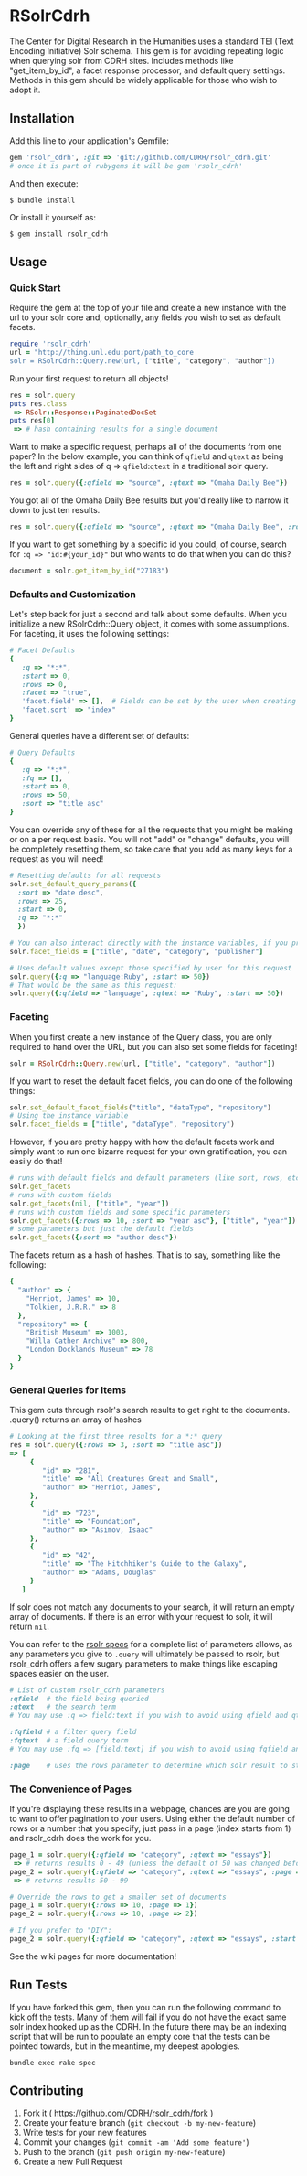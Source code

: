 # RSolrCdrh

The Center for Digital Research in the Humanities uses a standard TEI (Text Encoding Initiative) Solr schema. This gem is for avoiding repeating logic when querying solr from CDRH sites.  Includes methods like "get_item_by_id", a facet response processor, and default query settings. Methods in this gem should be widely applicable for those who wish to adopt it.

## Installation

Add this line to your application's Gemfile:

```ruby
gem 'rsolr_cdrh', :git => 'git://github.com/CDRH/rsolr_cdrh.git'
# once it is part of rubygems it will be gem 'rsolr_cdrh'
```

And then execute:

    $ bundle install

Or install it yourself as:

    $ gem install rsolr_cdrh

## Usage

### Quick Start
Require the gem at the top of your file and create a new instance with the url to your solr core and, optionally, any fields you wish to set as default facets.
```ruby
require 'rsolr_cdrh'
url = "http://thing.unl.edu:port/path_to_core
solr = RSolrCdrh::Query.new(url, ["title", "category", "author"])
```
Run your first request to return all objects!
```ruby
res = solr.query
puts res.class
 => RSolr::Response::PaginatedDocSet
puts res[0]
 => # hash containing results for a single document
```
Want to make a specific request, perhaps all of the documents from one paper?  In the below example, you can think of `qfield` and `qtext` as being the left and right sides of q => `qfield`:`qtext` in a traditional solr query.
```ruby
res = solr.query({:qfield => "source", :qtext => "Omaha Daily Bee"})
```
You got all of the Omaha Daily Bee results but you'd really like to narrow it down to just ten results.
```ruby
res = solr.query({:qfield => "source", :qtext => "Omaha Daily Bee", :rows => 10})
```
If you want to get something by a specific id you could, of course, search for `:q => "id:#{your_id}"` but who wants to do that when you can do this?
```ruby
document = solr.get_item_by_id("27183")
```

### Defaults and Customization
Let's step back for just a second and talk about some defaults.  When you initialize a new RSolrCdrh::Query object, it comes with some assumptions.  For faceting, it uses the following settings:
```ruby
# Facet Defaults
{
   :q => "*:*",
   :start => 0,
   :rows => 0,
   :facet => "true",
   'facet.field' => [],  # Fields can be set by the user when creating the object 
   'facet.sort' => "index"
}
```
General queries have a different set of defaults:
```ruby
# Query Defaults
{
   :q => "*:*",
   :fq => [],
   :start => 0,
   :rows => 50,
   :sort => "title asc"
}
```
You can override any of these for all the requests that you might be making or on a per request basis.  You will not "add" or "change" defaults, you will be completely resetting them, so take care that you add as many keys for a request as you will need!
```ruby
# Resetting defaults for all requests
solr.set_default_query_params({
  :sort => "date desc", 
  :rows => 25,
  :start => 0,
  :q => "*:*"
  })

# You can also interact directly with the instance variables, if you prefer
solr.facet_fields = ["title", "date", "category", "publisher"]

# Uses default values except those specified by user for this request
solr.query({:q => "language:Ruby", :start => 50})
# That would be the same as this request:
solr.query({:qfield => "language", :qtext => "Ruby", :start => 50})
```
### Faceting
When you first create a new instance of the Query class, you are only required to hand over the URL, but you can also set some fields for faceting!
```ruby
solr = RSolrCdrh::Query.new(url, ["title", "category", "author"])
```
If you want to reset the default facet fields, you can do one of the following things:
```ruby
solr.set_default_facet_fields("title", "dataType", "repository")
# Using the instance variable
solr.facet_fields = ["title", "dataType", "repository")
```
However, if you are pretty happy with how the default facets work and simply want to run one bizarre request for your own gratification, you can easily do that!
```ruby
# runs with default fields and default parameters (like sort, rows, etc)
solr.get_facets
# runs with custom fields
solr.get_facets(nil, ["title", "year"])
# runs with custom fields and some specific parameters
solr.get_facets({:rows => 10, :sort => "year asc"}, ["title", "year"])
# some parameters but just the default fields
solr.get_facets({:sort => "author desc"})
```

The facets return as a hash of hashes.  That is to say, something like the following:
```ruby
{
  "author" => {
    "Herriot, James" => 10,
    "Tolkien, J.R.R." => 8
  },
  "repository" => {
    "British Museum" => 1003,
    "Willa Cather Archive" => 800,
    "London Docklands Museum" => 78
  }
}
```

### General Queries for Items

This gem cuts through rsolr's search results to get right to the documents.  .query() returns an array of hashes
```ruby
# Looking at the first three results for a *:* query
res = solr.query({:rows => 3, :sort => "title asc"})
=> [
     {
        "id" => "281",
        "title" => "All Creatures Great and Small",
        "author" => "Herriot, James",
     },
     {
        "id" => "723",
        "title" => "Foundation",
        "author" => "Asimov, Isaac"
     },
     {
        "id" => "42",
        "title" => "The Hitchhiker's Guide to the Galaxy",
        "author" => "Adams, Douglas"
     }
   ]
```
If solr does not match any documents to your search, it will return an empty array of documents.
If there is an error with your request to solr, it will return `nil`.

You can refer to the [rsolr specs](https://github.com/rsolr/rsolr) for a complete list of parameters allows, as any parameters you give to `.query` will ultimately be passed to rsolr, but rsolr_cdrh offers a few sugary parameters to make things like escaping spaces easier on the user.
```ruby
# List of custom rsolr_cdrh parameters
:qfield  # the field being queried
:qtext   # the search term
# You may use :q => field:text if you wish to avoid using qfield and qtext

:fqfield # a filter query field
:fqtext  # a field query term
# You may use :fq => [field:text] if you wish to avoid using fqfield and fqtext 

:page    # uses the rows parameter to determine which solr result to start on
```

### The Convenience of Pages
If you're displaying these results in a webpage, chances are you are going to want to offer pagination to your users.  Using either the default number of rows or a number that you specify, just pass in a page (index starts from 1) and rsolr_cdrh does the work for you.
```ruby
page_1 = solr.query({:qfield => "category", :qtext => "essays"})
 => # returns results 0 - 49 (unless the default of 50 was changed before this step)
page_2 = solr.query({:qfield => "category", :qtext => "essays", :page => 2})
 => # returns results 50 - 99

# Override the rows to get a smaller set of documents
page_1 = solr.query({:rows => 10, :page => 1})
page_2 = solr.query({:rows => 10, :page => 2})

# If you prefer to "DIY":
page_2 = solr.query({:qfield => "category", :qtext => "essays", :start => 50})
```

See the wiki pages for more documentation!

## Run Tests
If you have forked this gem, then you can run the following command to kick off the tests.  Many of them will fail if you do not have the exact same solr index hooked up as the CDRH.  In the future there may be an indexing script that will be run to populate an empty core that the tests can be pointed towards, but in the meantime, my deepest apologies.
```
bundle exec rake spec
```

## Contributing

1. Fork it ( https://github.com/CDRH/rsolr_cdrh/fork )
2. Create your feature branch (`git checkout -b my-new-feature`)
3. Write tests for your new features
4. Commit your changes (`git commit -am 'Add some feature'`)
5. Push to the branch (`git push origin my-new-feature`)
6. Create a new Pull Request
